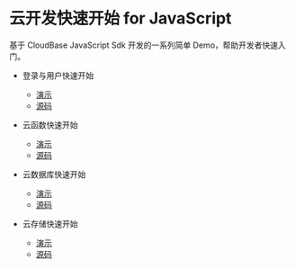 # 云开发快速开始 for JavaScript

基于 CloudBase JavaScript Sdk 开发的一系列简单 Demo，帮助开发者快速入门。

* 登录与用户快速开始
  - [演示](https://tdemo-1258016615.tcloudbaseapp.com/auth/)
  - [源码](auth/README.md)

* 云函数快速开始
  - [演示](https://tdemo-1258016615.tcloudbaseapp.com/functions/)
  - [源码](functions/README.md)

* 云数据库快速开始
  - [演示](https://tdemo-1258016615.tcloudbaseapp.com/database/)
  - [源码](database/README.md)

* 云存储快速开始
  - [演示](https://tdemo-1258016615.tcloudbaseapp.com/storage/)
  - [源码](storage/README.md)